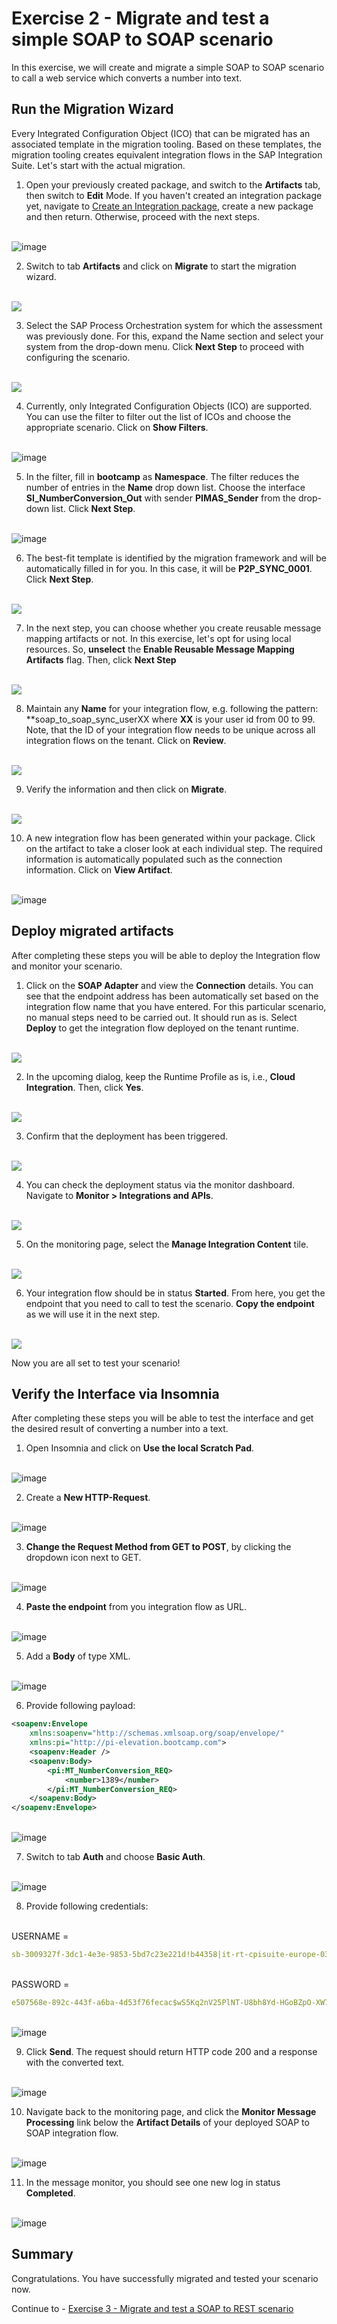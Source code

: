 # Exercise 2 - Migrate and test a simple SOAP to SOAP scenario

In this exercise, we will create and migrate a simple SOAP to SOAP scenario to call a web service which converts a number into text.
  
## Run the Migration Wizard

Every Integrated Configuration Object (ICO) that can be migrated has an associated template in the migration tooling. Based on these templates, the migration tooling creates equivalent integration flows in the SAP Integration Suite. Let's start with the actual migration.

1. Open your previously created package, and switch to the <b>Artifacts</b> tab, then switch to <b>Edit</b> Mode. If you haven't created an integration package yet, navigate to [Create an Integration package](/exercises/ex0/#create-an-integration-package), create a new package and then return. Otherwise, proceed with the next steps.

<br>![image](/exercises/ex2/images/EditPackage.png)
   
2. Switch to tab <b>Artifacts</b> and click on  <b>Migrate</b> to start the migration wizard.

<br>![](/exercises/ex2/images/Migrate.png)
   
3. Select the SAP Process Orchestration system for which the assessment was previously done. For this, expand the Name section and select your system from the drop-down menu. Click <b>Next Step</b> to proceed with configuring the scenario.

<br>![](/exercises/ex2/images/PO_Sys.png)
   
4. Currently, only Integrated Configuration Objects (ICO) are supported. You can use the filter to filter out the list of ICOs and choose the appropriate scenario. Click on <b>Show Filters</b>. 

<br>![image](/exercises/ex2/images/ShowFilters.png)

5. In the filter, fill in **bootcamp** as <b>Namespace</b>. The filter reduces the number of entries in the **Name** drop down list. Choose the interface **SI_NumberConversion_Out** with sender **PIMAS_Sender** from the drop-down list. Click <b>Next Step</b>.

<br>![image](/exercises/ex2/images/ChooseScenario.png)

6. The best-fit template is identified by the migration framework and will be automatically filled in for you. In this case, it will be **P2P_SYNC_0001**. Click <b>Next Step</b>.

<br>![](/exercises/ex2/images/Template.png)

7. In the next step, you can choose whether you create reusable message mapping artifacts or not. In this exercise, let's opt for using local resources. So, **unselect** the **Enable Reusable Message Mapping Artifacts** flag. Then, click <b>Next Step</b>

<br>![](/exercises/ex2/images/NoReusableArtifacts.png)

8. Maintain any **Name** for your integration flow, e.g. following the pattern: **soap_to_soap_sync_userXX where <b>XX</b> is your user id from 00 to 99. Note, that the ID of your integration flow needs to be unique across all integration flows on the tenant. Click on <b>Review</b>.

<br>![](/exercises/ex2/images/Int_Name_Review.png)
    
9. Verify the information and then click on <b>Migrate</b>.

<br>![](/exercises/ex2/images/Final_Migrate.png)
    
10. A new integration flow has been generated within your package. Click on the artifact to take a closer look at each individual step. The required information is automatically populated such as the connection information. Click on <b>View Artifact</b>.

<br> ![image](/exercises/ex2/images/ViewArtifact.png)


## Deploy migrated artifacts

After completing these steps you will be able to deploy the Integration flow and monitor your scenario.
    
1.  Click on the <b>SOAP Adapter</b> and view the <b>Connection</b> details. You can see that the endpoint address has been automatically set based on the integration flow name that you have entered. For this particular scenario, no manual steps need to be carried out. It should run as is. Select <b>Deploy</b> to get the integration flow deployed on the tenant runtime.

<br>![](/exercises/ex2/images/Open_Iflow.png)
    
2. In the upcoming dialog, keep the Runtime Profile as is, i.e., **Cloud Integration**. Then, click **Yes**.

<br>![](/exercises/ex2/images/Deploy_Con.png)

3. Confirm that the deployment has been triggered.

<br>![](/exercises/ex2/images/Deploy_Con2.png)
  
4. You can check the deployment status via the monitor dashboard. Navigate to <b>Monitor > Integrations and APIs</b>.

<br>![](/exercises/ex2/images/Monitor_Int.png)

5. On the monitoring page, select the <b>Manage Integration Content</b> tile.

<br>![](/exercises/ex2/images/ManageIntContentTile.png)
   
6. Your integration flow should be in status <b>Started</b>. From here, you get the endpoint that you need to call to test the scenario. <b>Copy the endpoint</b> as we will use it in the next step.

<br>![](/exercises/ex2/images/Copy_endpoint.png)
   
Now you are all set to test your scenario!

## Verify the Interface via Insomnia

After completing these steps you will be able to test the interface and get the desired result of converting a number into a text.

1. Open Insomnia and click on <b>Use the local Scratch Pad</b>.

<br>![image](/exercises/ex2/images/Insomnia-1.png)  

2. Create a <b>New HTTP-Request</b>.

<br>![image](/exercises/ex2/images/Insomnia-2.png)  

3. <b>Change the Request Method from GET to POST</b>, by clicking the dropdown icon next to GET.  

<br>![image](/exercises/ex2/images/Insomnia-3.png)  

4. <b>Paste the endpoint</b> from you integration flow as URL.  

<br>![image](/exercises/ex2/images/Insomnia-4.png)  

5. Add a <b>Body</b> of type XML.

<br>![image](/exercises/ex2/images/Insomnia-5.png)  

6. Provide following payload:

```xml
<soapenv:Envelope
    xmlns:soapenv="http://schemas.xmlsoap.org/soap/envelope/"
    xmlns:pi="http://pi-elevation.bootcamp.com">
    <soapenv:Header />
    <soapenv:Body>
        <pi:MT_NumberConversion_REQ>
            <number>1389</number>
        </pi:MT_NumberConversion_REQ>
    </soapenv:Body>
</soapenv:Envelope>
```

<br>![image](/exercises/ex2/images/Insomnia-6.png)  

7. Switch to tab <b>Auth</b> and choose <b>Basic Auth</b>.

<br>![image](/exercises/ex2/images/Insomnia-7.png)  

8. Provide following credentials:<br>

<br>USERNAME =
```yaml
sb-3009327f-3dc1-4e3e-9853-5bd7c23e221d!b44358|it-rt-cpisuite-europe-03!b18631
```
<br>PASSWORD = 
```yaml 
e507568e-892c-443f-a6ba-4d53f76fecac$wS5Kq2nV25PlNT-U8bh8Yd-HGoBZpO-XW7Za9X3URE0=
```

<br>![image](/exercises/ex2/images/Insomnia-8.png)  

9. Click <b>Send</b>. The request should return HTTP code 200 and a response with the converted text.

<br>![image](/exercises/ex2/images/Insomnia-9.png)  

10. Navigate back to the monitoring page, and click the **Monitor Message Processing** link below the **Artifact Details** of your deployed SOAP to SOAP integration flow.

<br>![image](/exercises/ex2/images/Monitoring_Navigate_To_MPL.png)

11. In the message monitor, you should see one new log in status **Completed**.

<br>![image](/exercises/ex2/images/Monitoring_MPL_Completed.png)

## Summary

Congratulations. You have successfully migrated and tested your scenario now.

Continue to - [Exercise 3 - Migrate and test a SOAP to REST scenario](../ex3/README.md)

